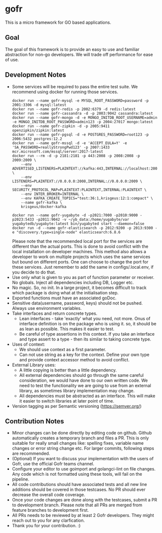# gofr

This is a micro framework for GO based applications. 

## Goal

The goal of this framework is to provide an easy to use and familiar abstraction for non-go developers. 
We will trade off performance for ease of use. 


## Development Notes
* Some services will be required to pass the entire test suite. We recommend
  using docker for running those services. 
  ```
  docker run --name gofr-mysql -e MYSQL_ROOT_PASSWORD=password -p 2001:3306 -d mysql:latest
  docker run --name gofr-redis -p 2002:6379 -d redis:latest
  docker run --name gofr-cassandra -d -p 2003:9042 cassandra:latest
  docker run --name gofr-mongo -d -e MONGO_INITDB_ROOT_USERNAME=admin -e MONGO_INITDB_ROOT_PASSWORD=admin123 -p 2004:27017 mongo:latest
  docker run --name gofr-zipkin -d -p 2005:9411 openzipkin/zipkin:latest
  docker run --name gofr-pgsql -d -e POSTGRES_PASSWORD=root123 -p 2006:5432 postgres:12.2
  docker run --name gofr-mssql -d -e 'ACCEPT_EULA=Y' -e 'SA_PASSWORD=reallyStrongPwd123' -p 2007:1433 mcr.microsoft.com/mssql/server:2017-latest
  docker run --rm -d -p 2181:2181 -p 443:2008 -p 2008:2008 -p 2009:2009 \
      --env ADVERTISED_LISTENERS=PLAINTEXT://kafka:443,INTERNAL://localhost:2009 \
      --env LISTENERS=PLAINTEXT://0.0.0.0:2008,INTERNAL://0.0.0.0:2009 \
      --env SECURITY_PROTOCOL_MAP=PLAINTEXT:PLAINTEXT,INTERNAL:PLAINTEXT \
      --env INTER_BROKER=INTERNAL \
      --env KAFKA_CREATE_TOPICS="test:36:1,krisgeus:12:1:compact" \
      --name gofr-kafka \
      krisgeus/docker-kafka
  
  docker run --name gofr-yugabyte -d -p2021:7000 -p2010:9000 -p2023:5433 -p2011:9042 -v ~/yb_data:/home/yugabyte/var yugabytedb/yugabyte:latest bin/yugabyted start --daemon=false
  docker run -d --name gofr-elasticsearch -p 2012:9200 -p 2013:9300 -e "discovery.type=single-node" elasticsearch:6.8.6 
  ```
  Please note that the recommended local port for the services are different than the actual ports. 
  This is done to avoid conflict with the local installation on developer machines. This method also allows
  a developer to work on multiple projects which uses the same services but bound on different ports. 
  One can choose to change the port for these services. Just remember to add the same in configs/.local.env, 
  if you decide to do that. 
* Use only what is given to you as part of function parameter or receiver. No globals. Inject all dependencies including DB, Logger etc.
* No magic. So, no init. In a large project, it becomes difficult to track which package is doing what at the initialisation step.
* Exported functions must have an associated goDoc.
* Sensitive data(username, password, keys) should not be pushed. Always use environment variables.
* Take interfaces and return concrete types. 
  - Lean interfaces - take 'exactly' what you need, not more. Onus of interface definition is on the package who is using it. so, it should be as lean as possible. This makes it easier to test.
  - Be careful of type assertions in this context. If you take an interface and type assert to a type - then its similar to taking concrete type.
* Uses of context:
  - We should use context as a first parameter.
  - Can not use string as a key for the context. Define your own type and provide context accessor method to avoid conflict.
* External Library uses:
  - A little copying is better than a little dependency.
  - All external dependencies should go through the same careful consideration, we would have done to our own written code. We need to test the functionality we are going to use from an external library, as sometimes library implementation may change.
  - All dependencies must be abstracted as an interface. This will make it easier to switch libraries at later point of time.
* Version tagging as per Semantic versioning (https://semver.org/)


## Contribution Notes
 
* Minor changes can be done directly by editing code on github. Github automatically creates a temporary branch and files a PR. This is only suitable for really small changes like: spelling fixes, variable name changes or error string change etc. For larger commits, following steps are recommended.
* (Optional) If you want to discuss your implementation with the users of Gofr, use the official Gofr teams channel.
* Configure your editor to use goimport and golangci-lint on file changes. Any code which is not formatted using these tools, will fail on the pipeline. 
* All code contributions should have associated tests and all new line additions should be covered in those testcases. No PR should ever decrease the overall code coverage.
* Once your code changes are done along with the testcases, submit a PR to development branch. Please note that all PRs are merged from feature branches to development first.
* All PRs needs to be reviewed by at least 2 Gofr developers. They might reach out to you for any clarfication. 
* Thank you for your contribution. :) 
